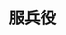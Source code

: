 # 服兵役
<sc-dc></sc-dc>
<br />
<dialog>
## Hey Noah, what do you plan to do after you graduate from university?
# I'm going to the army.
## Army?
# Yes, we have [mandatory/n./2] basic [training/n./2] for four months.
It used to be 11 months, but it's been [shortened/v./5] for those born after 1993.
## I bet those four months will fly by quickly.
# I sure hope so. Once it's over I'll need to look for a job.
## I understand. I'll need to look for a job once I finish my six-month exchange program this summer.
# All the best to your job [search/n./2]!
## You too!
</dialog>
